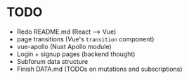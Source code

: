 # TODO

- Redo README.md (React --> Vue)
- page transitions (Vue's `transition` component)
- vue-apollo (Nuxt Apollo module)
- Login + signup pages (backend thought)
- Subforum data structure
- Finish DATA.md (TODOs on mutations and subscriptions)

